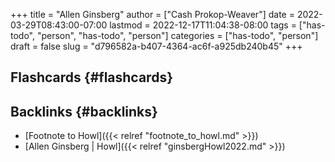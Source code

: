 +++
title = "Allen Ginsberg"
author = ["Cash Prokop-Weaver"]
date = 2022-03-29T08:43:00-07:00
lastmod = 2022-12-17T11:04:38-08:00
tags = ["has-todo", "person", "has-todo", "person"]
categories = ["has-todo", "person"]
draft = false
slug = "d796582a-b407-4364-ac6f-a925db240b45"
+++

## Flashcards {#flashcards}


## Backlinks {#backlinks}

-   [Footnote to Howl]({{< relref "footnote_to_howl.md" >}})
-   [Allen Ginsberg | Howl]({{< relref "ginsbergHowl2022.md" >}})
